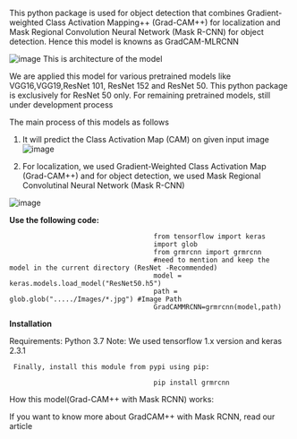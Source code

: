 This python package is used for object detection that combines Gradient-weighted Class Activation Mapping++ (Grad-CAM++) for localization and Mask Regional Convolution Neural Network (Mask R-CNN) for object detection. Hence this model is knowns as GradCAM-MLRCNN

![image](https://user-images.githubusercontent.com/47241538/169694493-e8c5f961-4e26-44ed-bcc3-01192fc5b9e9.png)
                      This is architecture of the model

We are applied this model for various pretrained models like VGG16,VGG19,ResNet 101, ResNet 152 and ResNet 50.
This python package is exclusively for ResNet 50 only. 
For remaining pretrained models, still under development process

The main process of this models as follows

1) It will predict the Class Activation Map (CAM) on given input image
![image](https://user-images.githubusercontent.com/47241538/169694798-e1552f55-0e71-4a8f-87aa-ddec32d3bd4c.png)

2) For localization, we used Gradient-Weighted Class Activation Map (Grad-CAM++) and for object detection, we used Mask Regional Convolutinal Neural Network (Mask R-CNN)

![image](https://user-images.githubusercontent.com/47241538/169694957-ac0ac8a4-312f-4800-9a70-681463b0b221.png)

**Use the following code:**
                                       
                                        from tensorflow import keras
                                        import glob
                                        from grmrcnn import grmrcnn
                                        #need to mention and keep the model in the current directory (ResNet -Recommended)
                                        model = keras.models.load_model("ResNet50.h5") 
                                        path = glob.glob("...../Images/*.jpg") #Image Path
                                        GradCAMMRCNN=grmrcnn(model,path)

**Installation**

Requirements:
            Python 3.7
Note:
     We used tensorflow 1.x version and keras 2.3.1
     
     Finally, install this module from pypi using pip:
     
                                        pip install grmrcnn
                                        
How this model(Grad-CAM++ with Mask RCNN) works:

If you want to know more about GradCAM++ with Mask RCNN,  read our article









